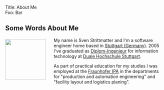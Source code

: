 Title: About Me  
Foo: Bar  

## Some Words About Me

<img src="../img/ich.jpg" width="130" style="float:left; padding: 5px 25px 35px 0;"/> My name is Sven Strittmatter and I'm a software engineer home based in [Stuttgart (Germany)][1]. 2005 I've graduated as [Diplom-Ingenieur][2] for information technology at [Duale Hochschule Stuttgart][3].

As part of practical education for my studies I was employed at the [Fraunhofer IPA][4] in the departments for "production and automation engineering" and "facility layout and logistics planing".

[1]: http://maps.google.de/maps?q=maps+stuttgart&ie=UTF8&oe=utf-8&client=firefox-a&hnear=Stuttgart,+Baden-W%C3%BCrttemberg&gl=de&t=h&z=11
[2]: http://en.wikipedia.org/wiki/Engineer%27s_degree#Germany
[3]: http://www.dhbw-stuttgart.de/
[4]: http://www.ipa.fraunhofer.de/